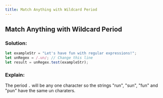 ```yaml
---
title: Match Anything with Wildcard Period
---
```

## Match Anything with Wildcard Period

### Solution:
```javascript
let exampleStr = "Let's have fun with regular expressions!";
let unRegex = /.un/; // Change this line
let result = unRegex.test(exampleStr);
```
### Explain:
The period `.` will be any one character so the strings "run", "sun", "fun" and "pun" have the same un charaters.

<!-- The article goes here, in GitHub-flavored Markdown. Feel free to add YouTube videos, images, and CodePen/JSBin embeds  -->
